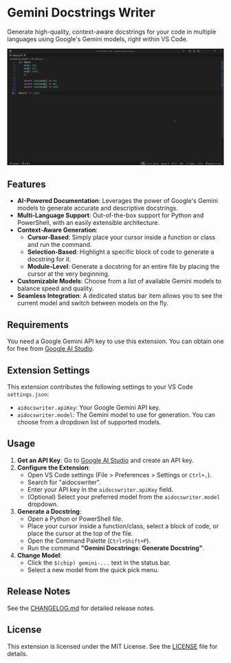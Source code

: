 # Gemini Docstrings Writer

Generate high-quality, context-aware docstrings for your code in multiple languages using Google's Gemini models, right within VS Code.

![Demo](https://raw.githubusercontent.com/amburgao/aidocswriter/main/assets/demo.gif)

## Features

- **AI-Powered Documentation**: Leverages the power of Google's Gemini models to generate accurate and descriptive docstrings.
- **Multi-Language Support**: Out-of-the-box support for Python and PowerShell, with an easily extensible architecture.
- **Context-Aware Generation**:
    - **Cursor-Based**: Simply place your cursor inside a function or class and run the command.
    - **Selection-Based**: Highlight a specific block of code to generate a docstring for it.
    - **Module-Level**: Generate a docstring for an entire file by placing the cursor at the very beginning.
- **Customizable Models**: Choose from a list of available Gemini models to balance speed and quality.
- **Seamless Integration**: A dedicated status bar item allows you to see the current model and switch between models on the fly.

## Requirements

You need a Google Gemini API key to use this extension. You can obtain one for free from [Google AI Studio](https://aistudio.google.com/app/apikey).

## Extension Settings

This extension contributes the following settings to your VS Code `settings.json`:

*   `aidocswriter.apiKey`: Your Google Gemini API key.
*   `aidocswriter.model`: The Gemini model to use for generation. You can choose from a dropdown list of supported models.

## Usage

1.  **Get an API Key**: Go to [Google AI Studio](https://aistudio.google.com/app/apikey) and create an API key.
2.  **Configure the Extension**:
    *   Open VS Code settings (File > Preferences > Settings or `Ctrl+,`).
    *   Search for "aidocswriter".
    *   Enter your API key in the `aidocswriter.apiKey` field.
    *   (Optional) Select your preferred model from the `aidocswriter.model` dropdown.
3.  **Generate a Docstring**:
    *   Open a Python or PowerShell file.
    *   Place your cursor inside a function/class, select a block of code, or place the cursor at the top of the file.
    *   Open the Command Palette (`Ctrl+Shift+P`).
    *   Run the command **"Gemini Docstrings: Generate Docstring"**.
4.  **Change Model**:
    *   Click the `$(chip) gemini-...` text in the status bar.
    *   Select a new model from the quick pick menu.

## Release Notes

See the [CHANGELOG.md](CHANGELOG.md) for detailed release notes.

## License

This extension is licensed under the MIT License. See the [LICENSE](LICENSE) file for details.